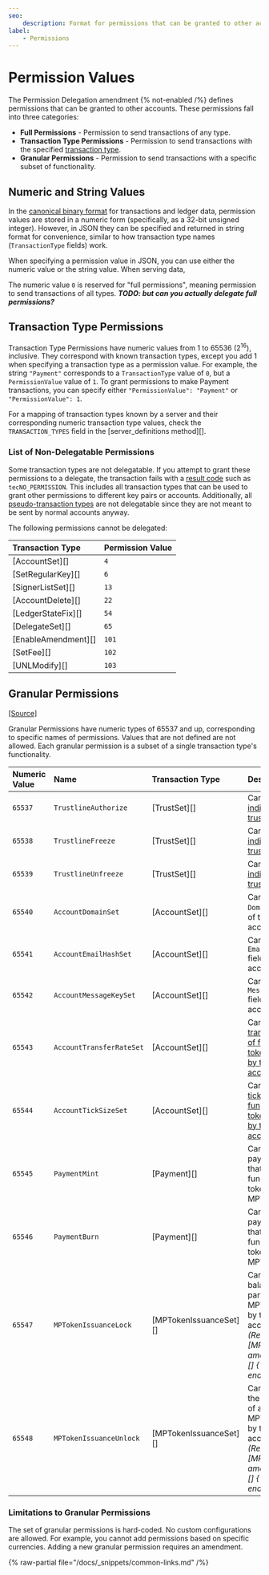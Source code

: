 ```yaml
---
seo:
    description: Format for permissions that can be granted to other accounts.
label:
    - Permissions
---
```

# Permission Values

The Permission Delegation amendment {% not-enabled /%} defines permissions that can be granted to other accounts. These permissions fall into three categories:

- **Full Permissions** - Permission to send transactions of any type.
- **Transaction Type Permissions** - Permission to send transactions with the specified [transaction type](../transactions/types/index.md).
- **Granular Permissions** - Permission to send transactions with a specific subset of functionality.

## Numeric and String Values

In the [canonical binary format](../binary-format.md) for transactions and ledger data, permission values are stored in a numeric form (specifically, as a 32-bit unsigned integer). However, in JSON they can be specified and returned in string format for convenience, similar to how transaction type names (`TransactionType` fields) work.

When specifying a permission value in JSON, you can use either the numeric value or the string value. When serving data, 

The numeric value `0` is reserved for "full permissions", meaning permission to send transactions of all types. ***TODO: but can you actually delegate full permissions?***

## Transaction Type Permissions

Transaction Type Permissions have numeric values from 1 to 65536 (2<sup>16</sup>), inclusive. They correspond with known transaction types, except you add 1 when specifying a transaction type as a permission value. For example, the string `"Payment"` corresponds to a `TransactionType` value of `0`, but a `PermissionValue` value of `1`. To grant permissions to make Payment transactions, you can specify either `"PermissionValue": "Payment"` or `"PermissionValue": 1`.

For a mapping of transaction types known by a server and their corresponding numeric transaction type values, check the `TRANSACTION_TYPES` field in the [server_definitions method][].

### List of Non-Delegatable Permissions

Some transaction types are not delegatable. If you attempt to grant these permissions to a delegate, the transaction fails with a [result code](../transactions/transaction-results/) such as `tecNO_PERMISSION`. This includes all transaction types that can be used to grant other permissions to different key pairs or accounts. Additionally, all [pseudo-transaction types](/docs/references/protocol/transactions/pseudo-transaction-types/pseudo-transaction-types) are not delegatable since they are not meant to be sent by normal accounts anyway.

The following permissions cannot be delegated:

| Transaction Type    | Permission Value |
|:--------------------|:-----------------|
| [AccountSet][]      | `4` |
| [SetRegularKey][]   | `6` |
| [SignerListSet][]   | `13` |
| [AccountDelete][]   | `22` |
| [LedgerStateFix][]  | `54` |
| [DelegateSet][]     | `65` |
| [EnableAmendment][] | `101` |
| [SetFee][]          | `102` |
| [UNLModify][]       | `103` |

## Granular Permissions
[[Source]](https://github.com/XRPLF/rippled/blob/master/include/xrpl/protocol/detail/permissions.macro "Source")

Granular Permissions have numeric types of 65537 and up, corresponding to specific names of permissions. Values that are not defined are not allowed. Each granular permission is a subset of a single transaction type's functionality.

| Numeric Value | Name                     | Transaction Type       | Description |
|:--------------|:-------------------------|:-----------------------|:------------|
| `65537`       | `TrustlineAuthorize`     | [TrustSet][]           | Can [authorize individual trust lines](/docs/concepts/tokens/fungible-tokens/authorized-trust-lines). |
| `65538`       | `TrustlineFreeze`        | [TrustSet][]           | Can [freeze individual trust lines](/docs/concepts/tokens/fungible-tokens/freezes). |
| `65539`       | `TrustlineUnfreeze`      | [TrustSet][]           | Can [unfreeze individual trust lines](/docs/concepts/tokens/fungible-tokens/freezes). |
| `65540`       | `AccountDomainSet`       | [AccountSet][]         | Can set the `Domain` field of the account. |
| `65541`       | `AccountEmailHashSet`    | [AccountSet][]         | Can set the `EmailHash` field of the account. |
| `65542`       | `AccountMessageKeySet`   | [AccountSet][]         | Can set the `MessageKey` field of the account. |
| `65543`       | `AccountTransferRateSet` | [AccountSet][]         | Can set the [transfer fee of fungible tokens issued by the account](/docs/concepts/tokens/transfer-fees). |
| `65544`       | `AccountTickSizeSet`     | [AccountSet][]         | Can set the [tick size of fungible tokens issued by the account](/docs/concepts/tokens/decentralized-exchange/ticksize). |
| `65545`       | `PaymentMint`            | [Payment][]            | Can send payments that mint new fungible tokens or MPTs. |
| `65546`       | `PaymentBurn`            | [Payment][]            | Can send payments that burn fungible tokens or MPTs. |
| `65547`       | `MPTokenIssuanceLock`    | [MPTokenIssuanceSet][] | Can lock the balances of a particular MPT issued by the account. _(Requires the [MPTokensV1 amendment][] {% not-enabled /%}.)_ |
| `65548`       | `MPTokenIssuanceUnlock`  | [MPTokenIssuanceSet][] | Can unlock the balances of a particular MPT issued by the account. _(Requires the [MPTokensV1 amendment][] {% not-enabled /%}.)_ |

### Limitations to Granular Permissions

The set of granular permissions is hard-coded. No custom configurations are allowed. For example, you cannot add permissions based on specific currencies. Adding a new granular permission requires an amendment.


{% raw-partial file="/docs/_snippets/common-links.md" /%}
